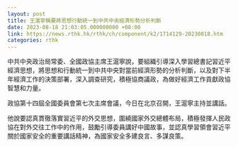 ```yaml
---
layout: post
title: 王滬寧稱要將思想行動統一到中共中央經濟形勢分析判斷
date: 2023-08-18 21:03:05.000000000 +08:00
link: https://news.rthk.hk/rthk/ch/component/k2/1714129-20230818.htm
categories: rthk
---
```


中共中央政治局常委、全國政協主席王滬寧說，要組織引導深入學習總書記習近平經濟思想，將思想和行動統一到中共中央對當前經濟形勢的分析判斷，以及對下半年經濟工作的決策部署，深入調查研究，積極協商議政，為做好經濟工作貢獻政協智慧和力量。

政協第十四屆全國委員會第七次主席會議，今日在北京召開，王滬寧主持並講話。

他說要認真貫徹落實習近平的外交思想，圍繞國家外交總體布局，積極發揮人民政協在對外交往工作中的作用，鼓勵引導委員講好中國故事，並認真學習領會習近平關於國家安全的重要講話精神，為國家安全多建良言、多謀良策。
